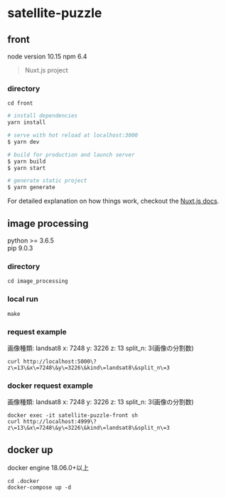 # satellite-puzzle


## front
node version 10.15
npm 6.4
> Nuxt.js project
### directory
```
cd front
```

``` bash
# install dependencies
yarn install

# serve with hot reload at localhost:3000
$ yarn dev

# build for production and launch server
$ yarn build
$ yarn start

# generate static project
$ yarn generate
```

For detailed explanation on how things work, checkout the [Nuxt.js docs](https://github.com/nuxt/nuxt.js).

## image processing
python >= 3.6.5  
pip 9.0.3
### directory
```
cd image_processing
```
### local run
```
make
```
### request example
画像種類: landsat8
x: 7248
y: 3226
z: 13
split_n: 3(画像の分割数)
```
curl http://localhost:5000\?z\=13\&x\=7248\&y\=3226\&kind\=landsat8\&split_n\=3
```

### docker request example
画像種類: landsat8
x: 7248
y: 3226
z: 13
split_n: 3(画像の分割数)
```
docker exec -it satellite-puzzle-front sh
curl http://localhost:4999\?z\=13\&x\=7248\&y\=3226\&kind\=landsat8\&split_n\=3
```


## docker up
docker engine 18.06.0+以上
```
cd .docker
docker-compose up -d
```
